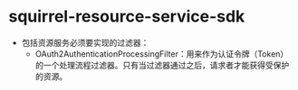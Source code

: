 # squirrel-resource-service-sdk

* 包括资源服务必须要实现的过滤器：
    * OAuth2AuthenticationProcessingFilter：用来作为认证令牌（Token）的一个处理流程过滤器。只有当过滤器通过之后，请求者才能获得受保护的资源。
